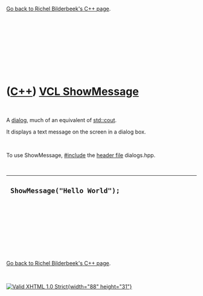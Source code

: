 

[Go back to Richel Bilderbeek's C++ page](Cpp.htm).

 

 

 

 

 

([C++](Cpp.htm)) [VCL ShowMessage](CppVclShowMessage.htm)
=========================================================

 

A [dialog](CppVclDialog.htm), much of an equivalent of
[std::cout](CppCout.htm).

It displays a text message on the screen in a dialog box.

 

To use ShowMessage, [\#include](CppInclude.htm) the [header
file](CppHeaderFile.htm) dialogs.hpp.

 

  --------------------------------
  ` ShowMessage("Hello World");`
  --------------------------------

 

 

 

 

 

[Go back to Richel Bilderbeek's C++ page](Cpp.htm).



 

[![Valid XHTML 1.0 Strict](valid-xhtml10.png){width="88"
height="31"}](http://validator.w3.org/check?uri=referer)
